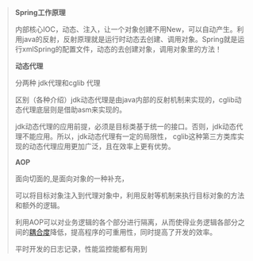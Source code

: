 >**Spring工作原理**
>
>内部核心IOC，动态、注入，让一个对象创建不用New，可以自动产生。利用java的反射，反射原理就是运行时动态去创建、调用对象。Spring就是运行xmlSpring的配置文件，动态的去创建对象，调用对象里的方法！
>
>**动态代理**
>
>分两种  jdk代理和cglib 代理
>
> 
>
>区别（各种介绍）jdk动态代理是由java内部的反射机制来实现的，cglib动态代理底层则是借助asm来实现的。
>
> 
>
>jdk动态代理的应用前提，必须是目标类基于统一的接口。否则，jdk动态代理不能应用。所以，jdk动态代理有一定的局限性，    cglib这种第三方类库实现的动态代理应用更加广泛，且在效率上更有优势。
>
> **AOP**
>
>面向切面的,是面向对象的一种补充，
>
>可以将目标对象注入到代理对象中，利用反射等机制来执行目标对象的方法和额外的逻辑。
>
>利用AOP可以对业务逻辑的各个部分进行隔离，从而使得业务逻辑各部分之间的[耦合度](https://baike.baidu.com/item/%E8%80%A6%E5%90%88%E5%BA%A6/2603938)降低，提高程序的可重用性，同时提高了开发的效率。
>
>平时开发的日志记录，性能监控能都有用到